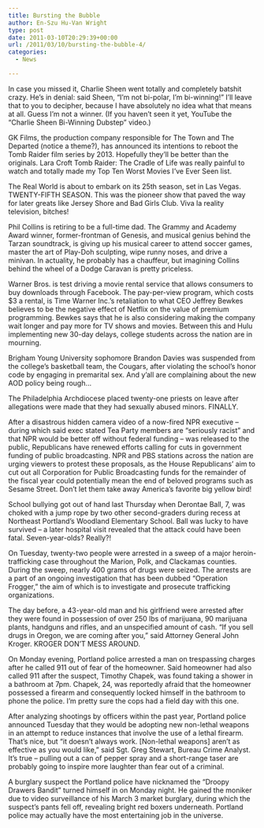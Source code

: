 ```yaml
---
title: Bursting the Bubble
author: En-Szu Hu-Van Wright
type: post
date: 2011-03-10T20:29:39+00:00
url: /2011/03/10/bursting-the-bubble-4/
categories:
  - News

---
```

In case you missed it, Charlie Sheen went totally and completely batshit crazy. He’s in denial: said Sheen, “I’m not bi-polar, I’m bi-winning!” I’ll leave that to you to decipher, because I have absolutely no idea what that means at all. Guess I’m not a winner. (If you haven’t seen it yet, YouTube the “Charlie Sheen Bi-Winning Dubstep” video.)

GK Films, the production company responsible for The Town and The Departed (notice a theme?), has announced its intentions to reboot the Tomb Raider film series by 2013. Hopefully they’ll be better than the originals. Lara Croft Tomb Raider: The Cradle of Life was really painful to watch and totally made my Top Ten Worst Movies I’ve Ever Seen list.

The Real World is about to embark on its 25th season, set in Las Vegas. TWENTY-FIFTH SEASON. This was the pioneer show that paved the way for later greats like Jersey Shore and Bad Girls Club. Viva la reality television, bitches!

Phil Collins is retiring to be a full-time dad. The Grammy and Academy Award winner, former-frontman of Genesis, and musical genius behind the Tarzan soundtrack, is giving up his musical career to attend soccer games, master the art of Play-Doh sculpting, wipe runny noses, and drive a minivan. In actuality, he probably has a chauffeur, but imagining Collins behind the wheel of a Dodge Caravan is pretty priceless.

Warner Bros. is test driving a movie rental service that allows consumers to buy downloads through Facebook. The pay-per-view program, which costs $3 a rental, is Time Warner Inc.’s retaliation to what CEO Jeffrey Bewkes believes to be the negative effect of Netflix on the value of premium programming. Bewkes says that he is also considering making the company wait longer and pay more for TV shows and movies. Between this and Hulu implementing new 30-day delays, college students across the nation are in mourning.

Brigham Young University sophomore Brandon Davies was suspended from the college’s basketball team, the Cougars, after violating the school’s honor code by engaging in premarital sex. And y’all are complaining about the new AOD policy being rough…

The Philadelphia Archdiocese placed twenty-one priests on leave after allegations were made that they had sexually abused minors. FINALLY.

After a disastrous hidden camera video of a now-fired NPR executive – during which said exec stated Tea Party members are “seriously racist” and that NPR would be better off without federal funding – was released to the public, Republicans have renewed efforts calling for cuts in government funding of public broadcasting. NPR and PBS stations across the nation are urging viewers to protest these proposals, as the House Republicans’ aim to cut out all Corporation for Public Broadcasting funds for the remainder of the fiscal year could potentially mean the end of beloved programs such as Sesame Street. Don’t let them take away America’s favorite big yellow bird!

School bullying got out of hand last Thursday when Derontae Ball, 7, was choked with a jump rope by two other second-graders during recess at Northeast Portland’s Woodland Elementary School. Ball was lucky to have survived – a later hospital visit revealed that the attack could have been fatal. Seven-year-olds? Really?!

On Tuesday, twenty-two people were arrested in a sweep of a major heroin-trafficking case throughout the Marion, Polk, and Clackamas counties. During the sweep, nearly 400 grams of drugs were seized. The arrests are a part of an ongoing investigation that has been dubbed “Operation Frogger,” the aim of which is to investigate and prosecute trafficking organizations.

The day before, a 43-year-old man and his girlfriend were arrested after they were found in possession of over 250 lbs of marijuana, 90 marijuana plants, handguns and rifles, and an unspecified amount of cash. “If you sell drugs in Oregon, we are coming after you,” said Attorney General John Kroger. KROGER DON’T MESS AROUND.

On Monday evening, Portland police arrested a man on trespassing charges after he called 911 out of fear of the homeowner. Said homeowner had also called 911 after the suspect, Timothy Chapek, was found taking a shower in a bathroom at 7pm. Chapek, 24, was reportedly afraid that the homeowner possessed a firearm and consequently locked himself in the bathroom to phone the police. I’m pretty sure the cops had a field day with this one.

After analyzing shootings by officers within the past year, Portland police announced Tuesday that they would be adopting new non-lethal weapons in an attempt to reduce instances that involve the use of a lethal firearm. That’s nice, but “it doesn’t always work. [Non-lethal weapons] aren’t as effective as you would like,” said Sgt. Greg Stewart, Bureau Crime Analyst. It’s true – pulling out a can of pepper spray and a short-range taser are probably going to inspire more laughter than fear out of a criminal.

A burglary suspect the Portland police have nicknamed the “Droopy Drawers Bandit” turned himself in on Monday night. He gained the moniker due to video surveillance of his March 3 market burglary, during which the suspect’s pants fell off, revealing bright red boxers underneath. Portland police may actually have the most entertaining job in the universe.